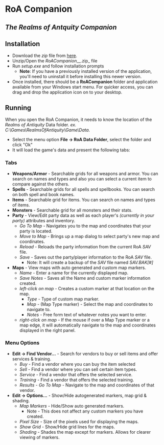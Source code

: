 ﻿# RoA Companion
## _The Realms of Antquity Companion_


## Installation
- Download the _zip_ file from [here][RoACompanion].
- Unzip/Open the _RoACompanion___.zip_ file
- Run _setup.exe_ and follow installation prompts
    - **Note**: If you have a previously installed version of the application, you'll need to uninstall it before installing this newer version.
 - Once installed, there should be a **RoACompanion** folder and application available from your Windows start menu. For quicker access, you can drag and drop the application icon on to your desktop.


## Running
When you open the RoA Companion, it needs to know the location of the _Realms of Antiquity_ Data folder. _ex._ _C:\\Games\\RealmsOfAntiquity\\Game\\Data_. 
- Select the menu option **File -> RoA Data Folder**, select the folder and click "Ok"
- It will load the game's data and present the following tabs: 


### Tabs
- **Weapons/Armor** - Searchable grids for all weapons and armor. You can search on names and types and also you can select a current item to compare against the others.
- **Spells** - Searchable grids for all spells and spellbooks. You can search on both spell and book names.
- **Items** - Searchable grid for items. You can search on names and types of items.
- **Monsters** - Searchable grid for all monsters and their stats.
- **Party** - View/Edit party data as well as each player's _(currently in your party)_ attributes and inventory.
    - _Go To Map_ - Navigates you to the map and coordinates that your party is located.
    - _Move to Map_ - Brings up a map dialog to select party's new map and coordinates.
    - _Reload_ - Reloads the party information from the current RoA _SAV_ file.
    - _Save_ - Saves out the party/player information to the RoA _SAV_ file.
        - Note: It will create a backup of the _SAV_ file named _SAV.BAK[#]_
- **Maps** - View maps with auto generated and custom map markers.
    - _Name_ - Enter a name for the currently displayed map.
    - _Save Notes_ - Saves all the Name and custom marker information created.
    - _left-click on map_ - Creates a custom marker at that location on the map.
        - _Type_ - Type of custom map marker. 
        - _Map_ - (Map Type marker) - Select the map and coordinates to navigate to.
        - _Notes_ - Free form text of whatever notes you want to enter.
    - _right-click on map_ - If the mouse if over a Map Type marker or a map edge, it will automatically navigate to the map and coordinates displayed in the right panel.


### Menu Options
- **Edit -> Find Vendor...**  - Search for vendors to buy or sell items and offer services & training.
    - _Buy_ - Find a vendor where you can buy the item selected
    - _Sell_ - Find a vendor where you can sell certain item types.
    - _Service_ - Find a vendor that offers the selected service.
    - _Training_ - Find a vendor that offers the selected training.
    - _Results - Go To Map_ - Navigate to the map and coordinates of that vendor.
- **Edit -> Options...** - Show/Hide autogenerated markers, map grid & shading.
    - _Map Markers_ - Hide/Show auto generated markers.
        - Note - This does not affect any custom markers you have created.
    - _Pixel Size_ - Size of the pixels used for displaying the maps.
    - _Show Grid_ - Show/Hide grid lines for the maps.
    - _Shading_ - Shades the map except for markers. Allows for clearer viewing of markers.


[RoACompanion]: <https://drive.google.com/drive/folders/1guz4WzSOVlSYyyq3ZN65MiE5hjeuVCGN>